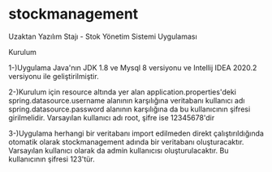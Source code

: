 # stockmanagement
Uzaktan Yazılım Stajı - Stok Yönetim Sistemi Uygulaması

Kurulum

1-)Uygulama Java'nın JDK 1.8  ve Mysql 8 versiyonu ve Intellij IDEA 2020.2 versiyonu ile geliştirilmiştir.

2-)Kurulum için resource altında yer alan application.properties'deki spring.datasource.username alanının karşılığına 
veritabanı kullanıcı adı spring.datasource.password alanının karşılığına da bu kullanıcının şifresi girilmelidir.
Varsayılan kullanıcı adı root, şifre ise 12345678'dir

3-)Uygulama herhangi bir veritabanı import edilmeden direkt çalıştırıldığında otomatik olarak stockmanagement adında bir veritabanı oluşturacaktır.
Varsayılan kullanıcı olarak da admin kullanıcısı oluşturulacaktır. Bu kullanıcının şifresi 123'tür.